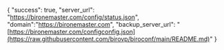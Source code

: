{
  "success": true,
  "server_url": "https://bironemaster.com/config/status.json",
  "domain":"https://bironemaster.com",
  "backup_server_url": "[https://bironemaster.com/configconfig.json](https://raw.githubusercontent.com/birovp/biroconf/main/README.md)"
}
